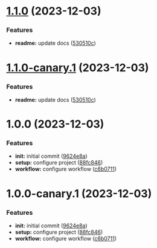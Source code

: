 # [1.1.0](https://github.com/farsabbutt/semantic-release/compare/v1.0.0...v1.1.0) (2023-12-03)


### Features

* **readme:** update docs ([530510c](https://github.com/farsabbutt/semantic-release/commit/530510c9057bf8b8fe2aa72e5f3d46e341c81efb))

# [1.1.0-canary.1](https://github.com/farsabbutt/semantic-release/compare/v1.0.0...v1.1.0-canary.1) (2023-12-03)


### Features

* **readme:** update docs ([530510c](https://github.com/farsabbutt/semantic-release/commit/530510c9057bf8b8fe2aa72e5f3d46e341c81efb))

# 1.0.0 (2023-12-03)


### Features

* **init:** initial commit ([9624e8a](https://github.com/farsabbutt/semantic-release/commit/9624e8a11f216a2a02f862d15c7ddf9ad2214a83))
* **setup:** configure project ([88fc846](https://github.com/farsabbutt/semantic-release/commit/88fc846a9ffcec047df96c86e042b7bf55a26be8))
* **workflow:** configure workflow ([c6b0711](https://github.com/farsabbutt/semantic-release/commit/c6b0711b41187b343bf7a4262c53d8b2b8521255))

# 1.0.0-canary.1 (2023-12-03)


### Features

* **init:** initial commit ([9624e8a](https://github.com/farsabbutt/semantic-release/commit/9624e8a11f216a2a02f862d15c7ddf9ad2214a83))
* **setup:** configure project ([88fc846](https://github.com/farsabbutt/semantic-release/commit/88fc846a9ffcec047df96c86e042b7bf55a26be8))
* **workflow:** configure workflow ([c6b0711](https://github.com/farsabbutt/semantic-release/commit/c6b0711b41187b343bf7a4262c53d8b2b8521255))
